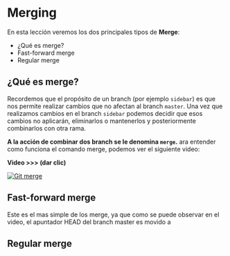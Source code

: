 # Merging

En esta lección veremos los dos principales tipos de **Merge**:

 - ¿Qué es merge?
 - Fast-forward merge
 - Regular merge

## ¿Qué es merge?
Recordemos que el propósito de un branch (por ejemplo `sidebar`) es que nos permite realizar cambios que no afectan al branch `master`. Una vez que realizamos cambios en el branch `sidebar` podemos decidir que esos cambios no aplicarán, eliminarlos o mantenerlos y posteriormente combinarlos con otra rama.

**A la acción de combinar dos branch se le denomina `merge`.**
ara entender como funciona el comando merge, podemos ver el siguiente video:

**Video >>> (dar clic)**

[![Git merge](http://img.youtube.com/vi/gQiWicrreJg/0.jpg)](http://www.youtube.com/watch?v=gQiWicrreJg "Git merge")




## Fast-forward merge
Este es el mas simple de los merge, ya que como se puede observar en el video, el apuntador HEAD del branch master es movido a

## Regular merge

<!--stackedit_data:
eyJoaXN0b3J5IjpbNzIxNjg2NjAxLC0zODQ2NDIyMzEsNDc0MT
Q3OTUyXX0=
-->